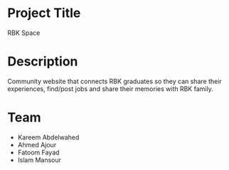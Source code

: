 # Project Title

RBK Space 

# Description

Community website that connects RBK graduates so they can share their experiences, find/post jobs and share their memories with RBK family.

# Team

* Kareem Abdelwahed
* Ahmed Ajour 
* Fatoom Fayad 
* Islam Mansour 
